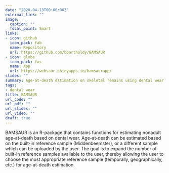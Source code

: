 ```yaml
---
date: "2020-04-13T00:00:00Z"
external_link: ""
image:
  caption: ""
  focal_point: Smart
links:
- icon: github
  icon_pack: fab
  name: Repository
  url: https://github.com/bbartholdy/BAMSAUR
- icon: globe
  icon_pack: fas
  name: App
  url: https://websaur.shinyapps.io/bamsaurapp/
slides: ""
summary: Age-at-death estimation on skeletal remains using dental wear. 
tags:
- dental wear
title: BAMSAUR
url_code: ""
url_pdf: ""
url_slides: ""
url_video: ""
draft: true
---
```


BAMSAUR is an R-package that contains functions for estimating nonadult age-at-death based on dental wear. Age-at-death can be estimated based on the built-in reference sample (Middenbeemster), or a different sample which can be uploaded by the user. The goal is to expand the number of built-in reference samples available to the user, thereby allowing the user to choose the most appropriate reference sample (temporally, geographically, etc.) for age-at-death estimation.